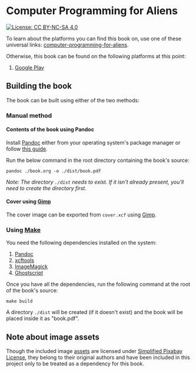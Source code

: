 # Computer Programming for Aliens

[![License: CC BY-NC-SA 4.0](https://licensebuttons.net/l/by-nc-sa/4.0/80x15.png)](https://creativecommons.org/licenses/by-nc-sa/4.0)

To learn about the platforms you can find this book on, use one of these universal links: [computer-programming-for-aliens](https://books2read.com/computer-programming-for-aliens).

Otherwise, this book can be found on the following platforms at this point:

1. [Google Play](https://play.google.com/store/books/details?id=-fycEAAAQBAJ)

## Building the book

The book can be built using either of the two methods:

### Manual method

#### Contents of the book using Pandoc

Install [Pandoc](https://pandoc.org) either from your operating system's package manager or follow [this guide](https://github.com/jgm/pandoc/blob/master/INSTALL.md).

Run the below command in the root directory containing the book's source:

    pandoc ./book.org -o ./dist/book.pdf

*Note: The directory `./dist` needs to exist. If it isn't already present, you'll need to create the directory first.*

#### Cover using [Gimp](https://www.gimp.org)

The cover image can be exported from `cover.xcf` using [Gimp](https://www.gimp.org).

### Using **[Make](https://www.gnu.org/software/make)**

You need the following dependencies installed on the system:

1. [Pandoc](https://pandoc.org)
2. [xcftools](http://henning.makholm.net/software)
3. [ImageMagick](https://imagemagick.org)
4. [Ghostscript](https://www.ghostscript.com)

Once you have all the dependencies, run the following command at the root of the book's source:

    make build

A directory `./dist` will be created (if it doesn't exist) and the book will be placed inside it as "book.pdf".

## Note about image assets

Though the included image [assets](assets) are licensed under [Simplified Pixabay License](https://pixabay.com/service/license), they belong to their original authors and have been included in this project only to be treated as a dependency for this book.
